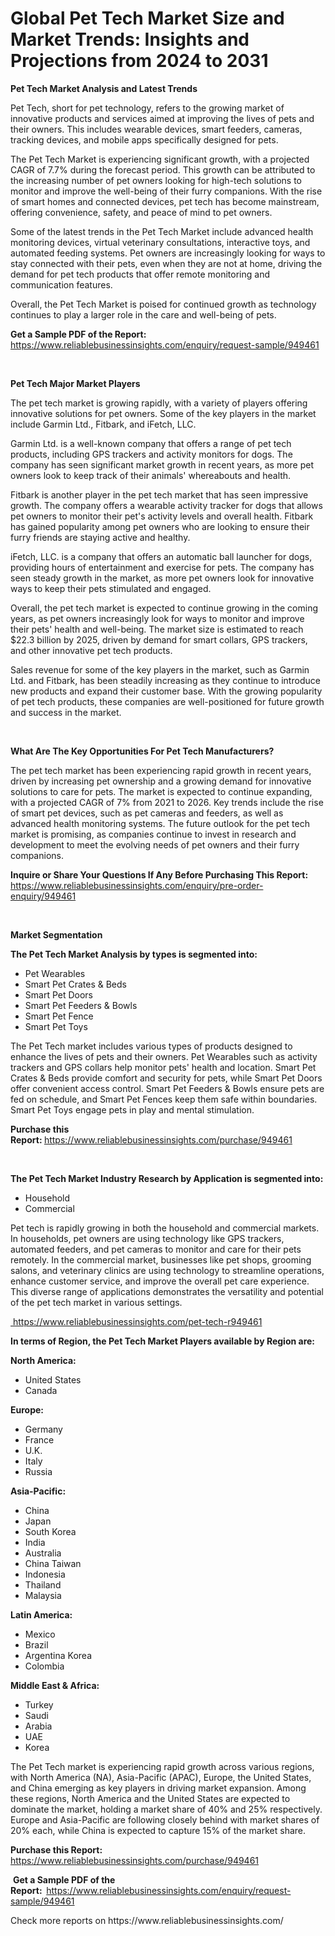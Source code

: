 <p><h1>Global Pet Tech Market Size and Market Trends: Insights and Projections from 2024 to 2031</h1></p><p><strong>Pet Tech Market Analysis and Latest Trends</strong></p>
<p><p>Pet Tech, short for pet technology, refers to the growing market of innovative products and services aimed at improving the lives of pets and their owners. This includes wearable devices, smart feeders, cameras, tracking devices, and mobile apps specifically designed for pets.</p><p>The Pet Tech Market is experiencing significant growth, with a projected CAGR of 7.7% during the forecast period. This growth can be attributed to the increasing number of pet owners looking for high-tech solutions to monitor and improve the well-being of their furry companions. With the rise of smart homes and connected devices, pet tech has become mainstream, offering convenience, safety, and peace of mind to pet owners.</p><p>Some of the latest trends in the Pet Tech Market include advanced health monitoring devices, virtual veterinary consultations, interactive toys, and automated feeding systems. Pet owners are increasingly looking for ways to stay connected with their pets, even when they are not at home, driving the demand for pet tech products that offer remote monitoring and communication features.</p><p>Overall, the Pet Tech Market is poised for continued growth as technology continues to play a larger role in the care and well-being of pets.</p></p>
<p><strong>Get a Sample PDF of the Report:&nbsp;</strong> <a href="https://www.reliablebusinessinsights.com/enquiry/request-sample/949461">https://www.reliablebusinessinsights.com/enquiry/request-sample/949461</a></p>
<p>&nbsp;</p>
<p><strong>Pet Tech Major Market Players</strong></p>
<p><p>The pet tech market is growing rapidly, with a variety of players offering innovative solutions for pet owners. Some of the key players in the market include Garmin Ltd., Fitbark, and iFetch, LLC.</p><p>Garmin Ltd. is a well-known company that offers a range of pet tech products, including GPS trackers and activity monitors for dogs. The company has seen significant market growth in recent years, as more pet owners look to keep track of their animals' whereabouts and health.</p><p>Fitbark is another player in the pet tech market that has seen impressive growth. The company offers a wearable activity tracker for dogs that allows pet owners to monitor their pet's activity levels and overall health. Fitbark has gained popularity among pet owners who are looking to ensure their furry friends are staying active and healthy.</p><p>iFetch, LLC. is a company that offers an automatic ball launcher for dogs, providing hours of entertainment and exercise for pets. The company has seen steady growth in the market, as more pet owners look for innovative ways to keep their pets stimulated and engaged.</p><p>Overall, the pet tech market is expected to continue growing in the coming years, as pet owners increasingly look for ways to monitor and improve their pets' health and well-being. The market size is estimated to reach $22.3 billion by 2025, driven by demand for smart collars, GPS trackers, and other innovative pet tech products.</p><p>Sales revenue for some of the key players in the market, such as Garmin Ltd. and Fitbark, has been steadily increasing as they continue to introduce new products and expand their customer base. With the growing popularity of pet tech products, these companies are well-positioned for future growth and success in the market.</p></p>
<p>&nbsp;</p>
<p><strong>What Are The Key Opportunities For Pet Tech Manufacturers?</strong></p>
<p><p>The pet tech market has been experiencing rapid growth in recent years, driven by increasing pet ownership and a growing demand for innovative solutions to care for pets. The market is expected to continue expanding, with a projected CAGR of 7% from 2021 to 2026. Key trends include the rise of smart pet devices, such as pet cameras and feeders, as well as advanced health monitoring systems. The future outlook for the pet tech market is promising, as companies continue to invest in research and development to meet the evolving needs of pet owners and their furry companions.</p></p>
<p><strong>Inquire or Share Your Questions If Any Before Purchasing This Report:</strong> <a href="https://www.reliablebusinessinsights.com/enquiry/pre-order-enquiry/949461">https://www.reliablebusinessinsights.com/enquiry/pre-order-enquiry/949461</a></p>
<p>&nbsp;</p>
<p><strong>Market Segmentation</strong></p>
<p><strong>The Pet Tech Market Analysis by types is segmented into:</strong></p>
<p><ul><li>Pet Wearables</li><li>Smart Pet Crates & Beds</li><li>Smart Pet Doors</li><li>Smart Pet Feeders & Bowls</li><li>Smart Pet Fence</li><li>Smart Pet Toys</li></ul></p>
<p><p>The Pet Tech market includes various types of products designed to enhance the lives of pets and their owners. Pet Wearables such as activity trackers and GPS collars help monitor pets' health and location. Smart Pet Crates & Beds provide comfort and security for pets, while Smart Pet Doors offer convenient access control. Smart Pet Feeders & Bowls ensure pets are fed on schedule, and Smart Pet Fences keep them safe within boundaries. Smart Pet Toys engage pets in play and mental stimulation.</p></p>
<p><strong>Purchase this Report:&nbsp;</strong><a href="https://www.reliablebusinessinsights.com/purchase/949461">https://www.reliablebusinessinsights.com/purchase/949461</a></p>
<p>&nbsp;</p>
<p><strong>The Pet Tech Market Industry Research by Application is segmented into:</strong></p>
<p><ul><li>Household</li><li>Commercial</li></ul></p>
<p><p>Pet tech is rapidly growing in both the household and commercial markets. In households, pet owners are using technology like GPS trackers, automated feeders, and pet cameras to monitor and care for their pets remotely. In the commercial market, businesses like pet shops, grooming salons, and veterinary clinics are using technology to streamline operations, enhance customer service, and improve the overall pet care experience. This diverse range of applications demonstrates the versatility and potential of the pet tech market in various settings.</p></p>
<p><a href="https://www.reliablebusinessinsights.com/pet-tech-r949461">&nbsp;https://www.reliablebusinessinsights.com/pet-tech-r949461</a></p>
<p><strong>In terms of Region, the Pet Tech Market Players available by Region are:</strong></p>
<p>
    <p> <strong> North America: </strong>
        <ul>
            <li>United States</li>
            <li>Canada</li>
        </ul>
        </p> 
    <p> <strong> Europe: </strong>
        <ul>
            <li>Germany</li>
            <li>France</li>
            <li>U.K.</li>
            <li>Italy</li>
            <li>Russia</li>
        </ul>
        </p> 
    <p> <strong> Asia-Pacific: </strong>
        <ul>
            <li>China</li>
            <li>Japan</li>
            <li>South Korea</li>
            <li>India</li>
            <li>Australia</li>
            <li>China Taiwan</li>
            <li>Indonesia</li>
            <li>Thailand</li>
            <li>Malaysia</li>
        </ul>
        </p> 
    <p> <strong> Latin America: </strong>
        <ul>
            <li>Mexico</li>
            <li>Brazil</li>
            <li>Argentina Korea</li>
            <li>Colombia</li>
        </ul>
        </p> 
    <p> <strong> Middle East & Africa: </strong>
        <ul>
            <li>Turkey</li>
            <li>Saudi</li>
            <li>Arabia</li>
            <li>UAE</li>
            <li>Korea</li>
        </ul>
    </p>
    </p>
<p><p>The Pet Tech market is experiencing rapid growth across various regions, with North America (NA), Asia-Pacific (APAC), Europe, the United States, and China emerging as key players in driving market expansion. Among these regions, North America and the United States are expected to dominate the market, holding a market share of 40% and 25% respectively. Europe and Asia-Pacific are following closely behind with market shares of 20% each, while China is expected to capture 15% of the market share.</p></p>
<p><strong>Purchase this Report: </strong><a href="https://www.reliablebusinessinsights.com/purchase/949461">https://www.reliablebusinessinsights.com/purchase/949461</a></p>
<p>&nbsp;<strong>Get a Sample PDF of the Report:&nbsp;&nbsp;</strong><a href="https://www.reliablebusinessinsights.com/enquiry/request-sample/949461">https://www.reliablebusinessinsights.com/enquiry/request-sample/949461</a></p>
<p><strong></strong></p>
<p>Check more reports on https://www.reliablebusinessinsights.com/</p>